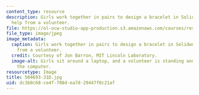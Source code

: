 ```yaml
---
content_type: resource
description: Girls work together in pairs to design a bracelet in Solidworks with
  help from a volunteer.
file: https://ol-ocw-studio-app-production.s3.amazonaws.com/courses/res-2-005-girls-who-build-make-your-own-wearables-workshop-spring-2015/dc3b0c68ce4f708dea7d29447f0c21af_504693-31D.jpg
file_type: image/jpeg
image_metadata:
  caption: Girls work together in pairs to design a bracelet in Solidworks with help
    from a volunteer.
  credit: Courtesy of Jon Barron, MIT Lincoln Laboratory.
  image-alt: Girls sit around a laptop, and a volunteer is standing and helping at
    the computer.
resourcetype: Image
title: 504693-31D.jpg
uid: dc3b0c68-ce4f-708d-ea7d-29447f0c21af
---
```

